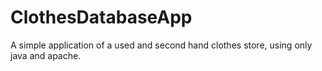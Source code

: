 # ClothesDatabaseApp
A simple application of a used and second hand clothes store, using only java and apache.
